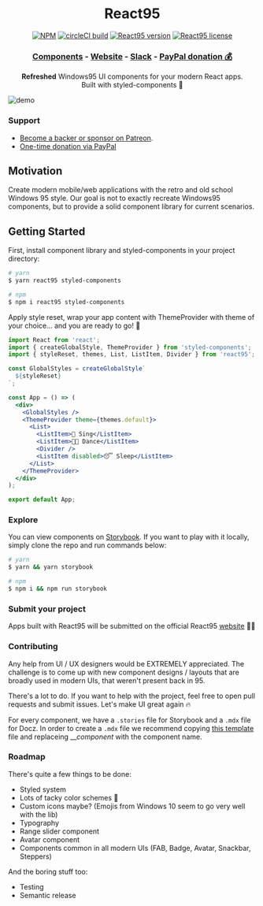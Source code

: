 <h1 align="center">React95</h1>

<p align="center">
  <a href="https://www.npmjs.com/package/react95"><img src="https://flat.badgen.net/npm/dt/react95" alt="NPM" /></a>
  <a href="https://circleci.com/gh/arturbien/React95"><img src="https://flat.badgen.net/circleci/github/arturbien/React95/master" alt="circleCI build" /></a>
  <a href="https://www.npmjs.com/package/react95"><img src="https://flat.badgen.net/npm/v/react95" alt="React95 version" /></a>
  <a href="https://www.npmjs.com/package/react95"><img src="https://flat.badgen.net/npm/license/react95" alt="React95 license" /></a>

</p>
<h3 align="center">
  <a href="https://arturbien.github.io/React95/?path=/story/select--fixed-width">Components</a> -
  <a href="https://react95.io/">Website</a> -
  <a href="https://join.slack.com/t/react95/shared_invite/enQtODExMzQ1Nzc2MjQ1LTMyNWVlYjllMzJhNTU3N2E2MDY1ZmM2ZTk3NzZkMjQ3YWIwMTlmNTZmMzc4OWU2MGVmYzZjMzNiNDI5NjgyMzA">Slack</a> -
  <a href="https://www.paypal.me/react95">PayPal donation 💰</a>
</h3>
<p align="center">
  <b>Refreshed</b> Windows95 UI components for your modern React apps. <br /> Built with styled-components 💅</p>

![demo](https://user-images.githubusercontent.com/28541613/56099388-7513f800-5f0c-11e9-893b-532eded39f92.png)

### Support

- [Become a backer or sponsor on Patreon](https://www.patreon.com/arturbien).
- [One-time donation via PayPal](https://www.paypal.me/react95)

## Motivation

Create modern mobile/web applications with the retro and old school Windows 95 style. Our goal is not to exactly recreate Windows95 components, but to provide a solid component library for current scenarios.

## Getting Started

First, install component library and styled-components in your project directory:

```sh
# yarn
$ yarn react95 styled-components

# npm
$ npm i react95 styled-components
```

Apply style reset, wrap your app content with ThemeProvider with theme of your choice... and you are ready to go! 🚀

```jsx
import React from 'react';
import { createGlobalStyle, ThemeProvider } from 'styled-components';
import { styleReset, themes, List, ListItem, Divider } from 'react95';

const GlobalStyles = createGlobalStyle`
  ${styleReset}
`;

const App = () => (
  <div>
    <GlobalStyles />
    <ThemeProvider theme={themes.default}>
      <List>
        <ListItem>🎤 Sing</ListItem>
        <ListItem>💃🏻 Dance</ListItem>
        <Divider />
        <ListItem disabled>😴 Sleep</ListItem>
      </List>
    </ThemeProvider>
  </div>
);

export default App;
```

### Explore

You can view components on [Storybook](https://arturbien.github.io/React95/). If you want to play with it locally, simply clone the repo and run commands below:

```sh
# yarn
$ yarn && yarn storybook

# npm
$ npm i && npm run storybook
```

### Submit your project

Apps built with React95 will be submitted on the official React95 [website](https://react95.io) 🤟🏻

### Contributing

Any help from UI / UX designers would be EXTREMELY appreciated. The challenge is to come up with new component designs / layouts that are broadly used in modern UIs, that weren't present back in 95.

There's a lot to do. If you want to help with the project, feel free to open pull requests and submit issues. Let's make UI great again 🔥

For every component, we have a `.stories` file for Storybook and a `.mdx` file for Docz. In order to create a `.mdx` file we recommend copying [this template](https://github.com/arturbien/React95/blob/chore/docs-docz/docs/template) file and replaceing ___component_ with the component name.

### Roadmap

There's quite a few things to be done:

- Styled system
- Lots of tacky color schemes 🌈
- Custom icons maybe? (Emojis from Windows 10 seem to go very well with the lib)
- Typography
- Range slider component
- Avatar component
- Components common in all modern UIs (FAB, Badge, Avatar, Snackbar, Steppers)

And the boring stuff too:

- Testing
- Semantic release
